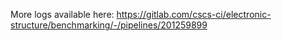 More logs available here: https://gitlab.com/cscs-ci/electronic-structure/benchmarking/-/pipelines/201259899
